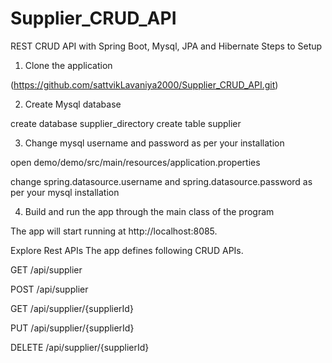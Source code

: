 # Supplier_CRUD_API

REST CRUD API with Spring Boot, Mysql, JPA and Hibernate
Steps to Setup
1. Clone the application

(https://github.com/sattvikLavaniya2000/Supplier_CRUD_API.git)

2. Create Mysql database

create database supplier_directory
create table supplier

3. Change mysql username and password as per your installation

open demo/demo/src/main/resources/application.properties

change spring.datasource.username and spring.datasource.password as per your mysql installation

4. Build and run the app through the main class of the program


The app will start running at http://localhost:8085.

Explore Rest APIs
The app defines following CRUD APIs.

GET /api/supplier

POST /api/supplier

GET /api/supplier/{supplierId}

PUT /api/supplier/{supplierId}

DELETE /api/supplier/{supplierId}
